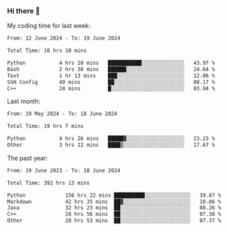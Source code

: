 ### Hi there 👋

My coding time for last week:

<!--START_SECTION:week-->

```txt
From: 12 June 2024 - To: 19 June 2024

Total Time: 10 hrs 10 mins

Python           4 hrs 28 mins   ███████████░░░░░░░░░░░░░░   43.97 %
Bash             2 hrs 30 mins   ██████░░░░░░░░░░░░░░░░░░░   24.64 %
Text             1 hr 13 mins    ███░░░░░░░░░░░░░░░░░░░░░░   12.06 %
SSH Config       49 mins         ██░░░░░░░░░░░░░░░░░░░░░░░   08.17 %
C++              24 mins         █░░░░░░░░░░░░░░░░░░░░░░░░   03.94 %
```

<!--END_SECTION:week-->

Last month:

<!--START_SECTION:month-->

```txt
From: 19 May 2024 - To: 18 June 2024

Total Time: 19 hrs 7 mins

Python           4 hrs 26 mins   █████▓░░░░░░░░░░░░░░░░░░░   23.23 %
Other            3 hrs 22 mins   ████▒░░░░░░░░░░░░░░░░░░░░   17.67 %
```

<!--END_SECTION:month-->

The past year:

<!--START_SECTION:year-->

```txt
From: 19 June 2023 - To: 18 June 2024

Total Time: 392 hrs 13 mins

Python             156 hrs 22 mins ██████████░░░░░░░░░░░░░░░   39.87 %
Markdown           42 hrs 35 mins  ██▓░░░░░░░░░░░░░░░░░░░░░░   10.86 %
Java               32 hrs 23 mins  ██░░░░░░░░░░░░░░░░░░░░░░░   08.26 %
C++                28 hrs 56 mins  ██░░░░░░░░░░░░░░░░░░░░░░░   07.38 %
Other              28 hrs 53 mins  ██░░░░░░░░░░░░░░░░░░░░░░░   07.37 %
```

<!--END_SECTION:year-->
